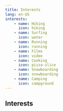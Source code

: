 ```yaml
---
title: Interests
lang: en-US
interests:
    - name: Hiking
      icon: hiking
    - name: Surfing
      icon: water
    - name: Running
      icon: running
    - name: Films
      icon: video
    - name: Cooking
      icon: pizza-slice
    - name: Snowboarding
      icon: snowboarding
    - name: Camping
      icon: campground
---
```


## Interests
<grid-container>
<span v-for="i in $frontmatter.interests">
<interests-card>
    <template v-slot:icon>
        <font-awesome-icon :icon="['fas', i.icon]" />
    </template>
    <template v-slot:description>
        {{ i.name }}
    </template> 
</interests-card>
</span>
</grid-container>

